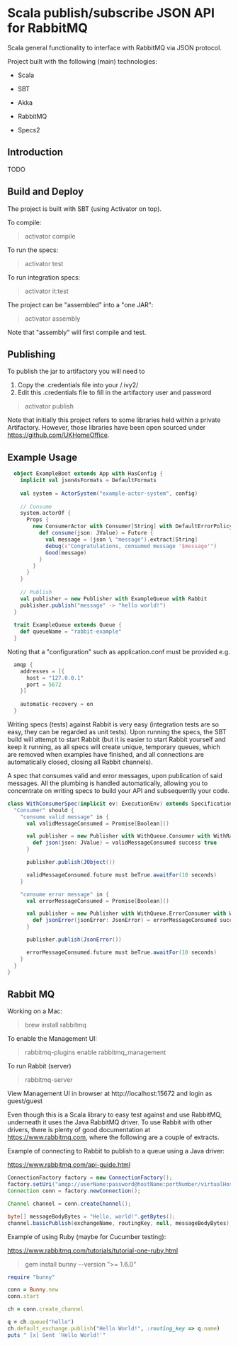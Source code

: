 Scala publish/subscribe JSON API for RabbitMQ
=============================================
Scala general functionality to interface with RabbitMQ via JSON protocol.

Project built with the following (main) technologies:

- Scala

- SBT

- Akka

- RabbitMQ

- Specs2

Introduction
------------
TODO

Build and Deploy
----------------
The project is built with SBT (using Activator on top).

To compile:
> activator compile

To run the specs:
> activator test

To run integration specs:
> activator it:test

The project can be "assembled" into a "one JAR":
> activator assembly

Note that "assembly" will first compile and test.

Publishing
----------
To publish the jar to artifactory you will need to 

1. Copy the .credentials file into your <home directory>/.ivy2/
2. Edit this .credentials file to fill in the artifactory user and password

> activator publish

Note that initially this project refers to some libraries held within a private Artifactory. However, those libraries have been open sourced under https://github.com/UKHomeOffice.

Example Usage
-------------
```scala
  object ExampleBoot extends App with HasConfig {
    implicit val json4sFormats = DefaultFormats
  
    val system = ActorSystem("example-actor-system", config)
  
    // Consume
    system.actorOf {
      Props {
        new ConsumerActor with Consumer[String] with DefaultErrorPolicy with NoJsonValidator with ExampleQueue with Rabbit {
          def consume(json: JValue) = Future {
            val message = (json \ "message").extract[String]
            debug(s"Congratulations, consumed message '$message'")
            Good(message)
          }
        }
      }
    }
  
    // Publish
    val publisher = new Publisher with ExampleQueue with Rabbit
    publisher.publish("message" -> "hello world!")
  }
  
  trait ExampleQueue extends Queue {
    def queueName = "rabbit-example"
  }
```

Noting that a "configuration" such as application.conf must be provided e.g.
```scala
  amqp {
    addresses = [{
      host = "127.0.0.1"
      port = 5672
    }]
  
    automatic-recovery = on
  }
```

Writing specs (tests) against Rabbit is very easy (integration tests are so easy, they can be regarded as unit tests). Upon running the specs, the SBT build will attempt to start Rabbit (but it is easier to start Rabbit yourself and keep it running, as all specs will create unique, temporary queues, which are removed when examples have finished, and all connections are automatically closed, closing all Rabbit channels).

A spec that consumes valid and error messages, upon publication of said messages. All the plumbing is handled automatically, allowing you to concentrate on writing specs to build your API and subsequently your code.

```scala
class WithConsumerSpec(implicit ev: ExecutionEnv) extends Specification with RabbitSpec {
  "Consumer" should {
    "consume valid message" in {
      val validMessageConsumed = Promise[Boolean]()

      val publisher = new Publisher with WithQueue.Consumer with WithRabbit {
        def json(json: JValue) = validMessageConsumed success true
      }

      publisher.publish(JObject())

      validMessageConsumed.future must beTrue.awaitFor(10 seconds)
    }

    "consume error message" in {
      val errorMessageConsumed = Promise[Boolean]()

      val publisher = new Publisher with WithQueue.ErrorConsumer with WithRabbit {
        def jsonError(jsonError: JsonError) = errorMessageConsumed success true
      }

      publisher.publish(JsonError())

      errorMessageConsumed.future must beTrue.awaitFor(10 seconds)
    }
  }
}
```

Rabbit MQ
---------
Working on a Mac:
> brew install rabbitmq

To enable the Management UI:
> rabbitmq-plugins enable rabbitmq_management

To run Rabbit (server)
> rabbitmq-server

View Management UI in browser at http://localhost:15672
and login as guest/guest

Even though this is a Scala library to easy test against and use RabbitMQ, underneath it uses the Java RabbitMQ driver.
To use Rabbit with other drivers, there is plenty of good documentation at https://www.rabbitmq.com, where the following are a couple of extracts.

Example of connecting to Rabbit to publish to a queue using a Java driver:

https://www.rabbitmq.com/api-guide.html
```java
ConnectionFactory factory = new ConnectionFactory();
factory.setUri("amqp://userName:password@hostName:portNumber/virtualHost");
Connection conn = factory.newConnection();

Channel channel = conn.createChannel();

byte[] messageBodyBytes = "Hello, world!".getBytes();
channel.basicPublish(exchangeName, routingKey, null, messageBodyBytes);
```

Example of using Ruby (maybe for Cucumber testing):

https://www.rabbitmq.com/tutorials/tutorial-one-ruby.html
> gem install bunny --version ">= 1.6.0"

```ruby
require "bunny"

conn = Bunny.new
conn.start

ch = conn.create_channel

q = ch.queue("hello")
ch.default_exchange.publish("Hello World!", :routing_key => q.name)
puts " [x] Sent 'Hello World!'"
```